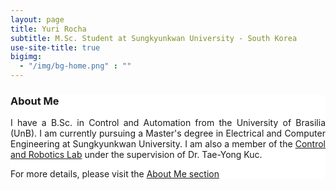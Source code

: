 ```yaml
---
layout: page
title: Yuri Rocha
subtitle: M.Sc. Student at Sungkyunkwan University - South Korea
use-site-title: true
bigimg:
  - "/img/bg-home.png" : ""
---
```

<div style="text-align: justify;background-color: #FFFFFF;">

### About Me

I have a B.Sc. in Control and Automation from the University of Brasilia (UnB). I am currently pursuing a Master's degree in Electrical and Computer Engineering at Sungkyunkwan University. I am also a member of the [Control and Robotics Lab](http://shb.skku.edu/cnr_eng/index.jsp) under the supervision of Dr. Tae-Yong Kuc.

For more details, please visit the [About Me section](https://yurirocha15.github.io/aboutme/)

</div>